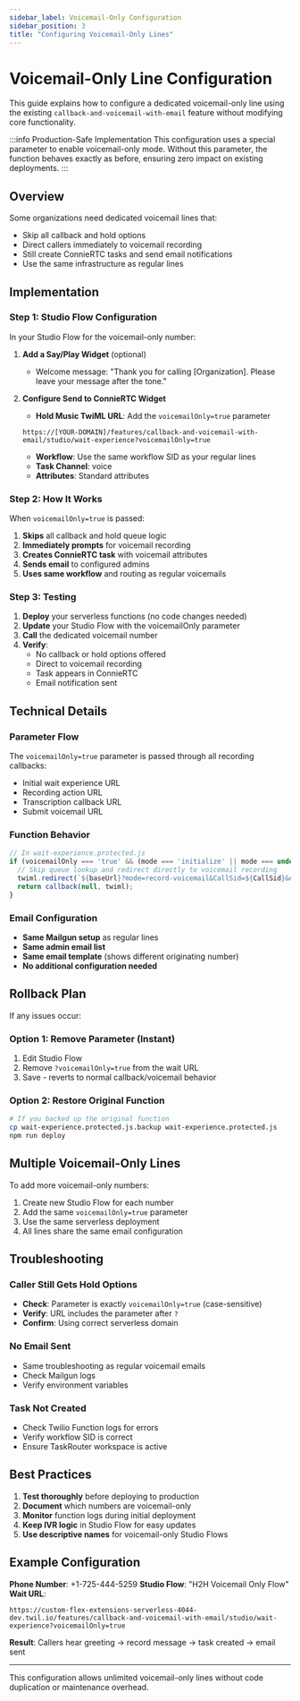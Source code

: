 ```yaml
---
sidebar_label: Voicemail-Only Configuration
sidebar_position: 3
title: "Configuring Voicemail-Only Lines"
---
```


# Voicemail-Only Line Configuration

This guide explains how to configure a dedicated voicemail-only line using the existing `callback-and-voicemail-with-email` feature without modifying core functionality.

:::info Production-Safe Implementation
This configuration uses a special parameter to enable voicemail-only mode. Without this parameter, the function behaves exactly as before, ensuring zero impact on existing deployments.
:::

## Overview

Some organizations need dedicated voicemail lines that:
- Skip all callback and hold options
- Direct callers immediately to voicemail recording
- Still create ConnieRTC tasks and send email notifications
- Use the same infrastructure as regular lines

## Implementation

### Step 1: Studio Flow Configuration

In your Studio Flow for the voicemail-only number:

1. **Add a Say/Play Widget** (optional)
   - Welcome message: "Thank you for calling [Organization]. Please leave your message after the tone."
   
2. **Configure Send to ConnieRTC Widget**
   - **Hold Music TwiML URL**: Add the `voicemailOnly=true` parameter
   ```
   https://[YOUR-DOMAIN]/features/callback-and-voicemail-with-email/studio/wait-experience?voicemailOnly=true
   ```
   - **Workflow**: Use the same workflow SID as your regular lines
   - **Task Channel**: voice
   - **Attributes**: Standard attributes

### Step 2: How It Works

When `voicemailOnly=true` is passed:

1. **Skips** all callback and hold queue logic
2. **Immediately prompts** for voicemail recording
3. **Creates ConnieRTC task** with voicemail attributes
4. **Sends email** to configured admins
5. **Uses same workflow** and routing as regular voicemails

### Step 3: Testing

1. **Deploy** your serverless functions (no code changes needed)
2. **Update** your Studio Flow with the voicemailOnly parameter
3. **Call** the dedicated voicemail number
4. **Verify**:
   - No callback or hold options offered
   - Direct to voicemail recording
   - Task appears in ConnieRTC
   - Email notification sent

## Technical Details

### Parameter Flow

The `voicemailOnly=true` parameter is passed through all recording callbacks:
- Initial wait experience URL
- Recording action URL
- Transcription callback URL
- Submit voicemail URL

### Function Behavior

```javascript
// In wait-experience.protected.js
if (voicemailOnly === 'true' && (mode === 'initialize' || mode === undefined)) {
  // Skip queue lookup and redirect directly to voicemail recording
  twiml.redirect(`${baseUrl}?mode=record-voicemail&CallSid=${CallSid}&enqueuedTaskSid=${voicemailOnlyTaskSid}&voicemailOnly=true`);
  return callback(null, twiml);
}
```

### Email Configuration

- **Same Mailgun setup** as regular lines
- **Same admin email list**
- **Same email template** (shows different originating number)
- **No additional configuration needed**

## Rollback Plan

If any issues occur:

### Option 1: Remove Parameter (Instant)
1. Edit Studio Flow
2. Remove `?voicemailOnly=true` from the wait URL
3. Save - reverts to normal callback/voicemail behavior

### Option 2: Restore Original Function
```bash
# If you backed up the original function
cp wait-experience.protected.js.backup wait-experience.protected.js
npm run deploy
```

## Multiple Voicemail-Only Lines

To add more voicemail-only numbers:

1. Create new Studio Flow for each number
2. Add the same `voicemailOnly=true` parameter
3. Use the same serverless deployment
4. All lines share the same email configuration

## Troubleshooting

### Caller Still Gets Hold Options
- **Check**: Parameter is exactly `voicemailOnly=true` (case-sensitive)
- **Verify**: URL includes the parameter after `?`
- **Confirm**: Using correct serverless domain

### No Email Sent
- Same troubleshooting as regular voicemail emails
- Check Mailgun logs
- Verify environment variables

### Task Not Created
- Check Twilio Function logs for errors
- Verify workflow SID is correct
- Ensure TaskRouter workspace is active

## Best Practices

1. **Test thoroughly** before deploying to production
2. **Document** which numbers are voicemail-only
3. **Monitor** function logs during initial deployment
4. **Keep IVR logic** in Studio Flow for easy updates
5. **Use descriptive names** for voicemail-only Studio Flows

## Example Configuration

**Phone Number**: +1-725-444-5259
**Studio Flow**: "H2H Voicemail Only Flow"
**Wait URL**: 
```
https://custom-flex-extensions-serverless-4044-dev.twil.io/features/callback-and-voicemail-with-email/studio/wait-experience?voicemailOnly=true
```
**Result**: Callers hear greeting → record message → task created → email sent

---

This configuration allows unlimited voicemail-only lines without code duplication or maintenance overhead.